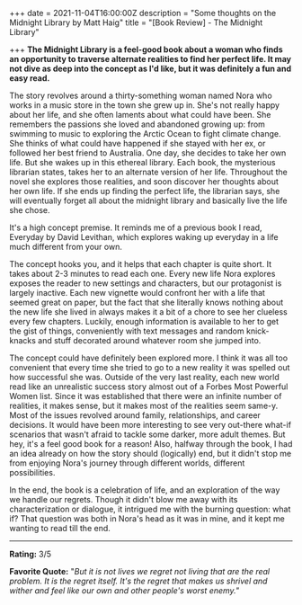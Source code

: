 +++
date = 2021-11-04T16:00:00Z
description = "Some thoughts on the Midnight Library by Matt Haig"
title = "[Book Review] - The Midnight Library"

+++
**The Midnight Library is a feel-good book about a woman who finds an opportunity to traverse alternate realities to find her perfect life. It may not dive as deep into the concept as I'd like, but it was definitely a fun and easy read.**

The story revolves around a thirty-something woman named Nora who works in a music store in the town she grew up in. She's not really happy about her life, and she often laments about what could have been. She remembers the passions she loved and abandoned growing up: from swimming to music to exploring the Arctic Ocean to fight climate change. She thinks of what could have happened if she stayed with her ex, or followed her best friend to Australia. One day, she decides to take her own life. But she wakes up in this ethereal library. Each book, the mysterious librarian states, takes her to an alternate version of her life. Throughout the novel she explores those realities, and soon discover her thoughts about her own life. If she ends up finding the perfect life, the librarian says, she will eventually forget all about the midnight library and basically live the life she chose.

It's a high concept premise. It reminds me of a previous book I read, Everyday by David Levithan, which explores waking up everyday in a life much different from your own.

The concept hooks you, and it helps that each chapter is quite short. It takes about 2-3 minutes to read each one. Every new life Nora explores exposes the reader to new settings and characters, but our protagonist is largely inactive. Each new vignette would confront her with a life that seemed great on paper, but the fact that she literally knows nothing about the new life she lived in always makes it a bit of a chore to see her clueless every few chapters. Luckily, enough information is available to her to get the gist of things, conveniently with text messages and random knick-knacks and stuff decorated around whatever room she jumped into.

The concept could have definitely been explored more. I think it was all too convenient that every time she tried to go to a new reality it was spelled out how successful she was. Outside of the very last reality, each new world read like an unrealistic success story almost out of a Forbes Most Powerful Women list. Since it was established that there were an infinite number of realities, it makes sense, but it makes most of the realities seem same-y. Most of the issues revolved around family, relationships, and career decisions. It would have been more interesting to see very out-there what-if scenarios that wasn't afraid to tackle some darker, more adult themes. But hey, it's a feel good book for a reason! Also, halfway through the book, I had an idea already on how the story should (logically) end, but it didn't stop me from enjoying Nora's journey through different worlds, different possibilities.

In the end, the book is a celebration of life, and an exploration of the way we handle our regrets. Though it didn't blow me away with its characterization or dialogue, it intrigued me with the burning question: what if? That question was both in Nora's head as it was in mine, and it kept me wanting to read till the end. 

***

**Rating:** 3/5

**Favorite Quote:** "_But it is not lives we regret not living that are the real problem. It is the regret itself. It's the regret that makes us shrivel and wither and feel like our own and other people's worst enemy."_